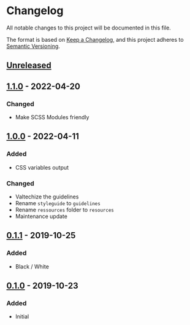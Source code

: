 # Changelog
All notable changes to this project will be documented in this file.

The format is based on [Keep a Changelog](https://keepachangelog.com/en/1.1.0/),
and this project adheres to [Semantic Versioning](https://semver.org/spec/v2.0.0.html).






## [Unreleased]



## [1.1.0] - 2022-04-20
### Changed
- Make SCSS Modules friendly



## [1.0.0] - 2022-04-11
### Added
- CSS variables output

### Changed
- Valtechize the guidelines
- Rename `styleguide` to `guidelines`
- Rename `ressources` folder to `resources`
- Maintenance update



## [0.1.1] - 2019-10-25
### Added
- Black / White



## [0.1.0] - 2019-10-23
### Added
- Initial






[Unreleased]: https://github.com/valtech-commerce/brand-guidelines/compare/1.1.0...HEAD
[1.1.0]:      https://github.com/valtech-commerce/brand-guidelines/compare/1.0.0...1.1.0
[1.0.0]:      https://github.com/valtech-commerce/brand-guidelines/compare/0.1.1...1.0.0
[0.1.1]:      https://github.com/valtech-commerce/brand-guidelines/compare/0.1.0...0.1.1
[0.1.0]:      https://github.com/valtech-commerce/brand-guidelines/releases/tag/0.1.0
